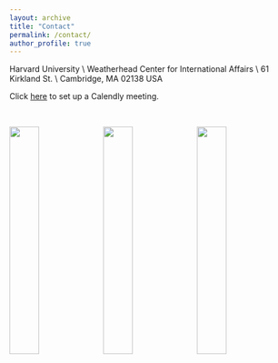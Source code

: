 ```yaml
---
layout: archive
title: "Contact"
permalink: /contact/
author_profile: true
---
```


Harvard University \\
Weatherhead Center for International Affairs \\
61 Kirkland St. \\
Cambridge, MA 02138 USA


Click [here](https://calendly.com/trevor-incerti/) to set up a Calendly meeting. 

&nbsp;

 <p float="left">
  <img src="https://www.trevorincerti.com/images/corruption.jpeg" width="32%" />
  <img src="https://www.trevorincerti.com/images/revolving_door.jpeg" width="32%" />
  <img src="https://www.trevorincerti.com/images/zoning.jpeg" width="32%" /> 
</p>


